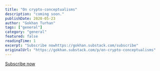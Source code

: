 ```yaml
---
title: "On crypto-conceptualisms"
description: "coming soon."
publishDate: 2020-05-23
author: "Gokhan Turhan"
tags: ["general"]
category: "general"
featured: false
readingTime: 1
excerpt: "Subscribe nowhttps://gokhan.substack.com/subscribe"
originalUrl: "https://gokhan.substack.com/p/on-crypto-conceptualisms"
---
```


[Subscribe now](https://gokhan.substack.com/subscribe)